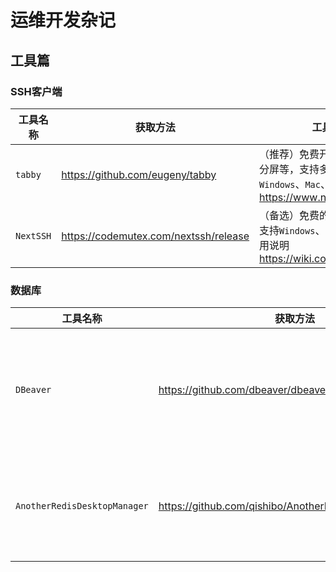 # 运维开发杂记

## 工具篇

### SSH客户端

| 工具名称  | 获取方法                              | 工具说明                                                     |
| --------- | ------------------------------------- | ------------------------------------------------------------ |
| `tabby`   | https://github.com/eugeny/tabby       | （推荐）免费开源，支持分组、分屏等，支持多连接，支持`Windows`、`Mac`、`Linux`；https://www.nushell.sh/book/ |
| `NextSSH` | https://codemutex.com/nextssh/release | （备选）免费的只支持单连接；支持`Windows`、`Mac`、`Linux`；使用说明 https://wiki.codemutex.com/ns |

### 数据库

| 工具名称                     | 获取方法                                              | 工具说明                                                     |
| ---------------------------- | ----------------------------------------------------- | ------------------------------------------------------------ |
| `DBeaver`                    | https://github.com/dbeaver/dbeaver                    | 支持`mysql`等多种关系型数据库连接，支持`Windows`、`Mac`、`Linux`； |
| `AnotherRedisDesktopManager` | https://github.com/qishibo/AnotherRedisDesktopManager | 连接`redis`的客户端工具，支持`Windows`、`Mac`、`Linux`；     |

